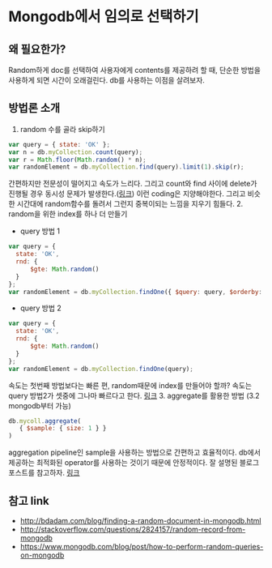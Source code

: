 # Mongodb에서 임의로 선택하기
## 왜 필요한가?
Random하게 doc를 선택하여 사용자에게 contents를 제공하려 할 때, 단순한 방법을 사용하게 되면 시간이 오래걸린다. db를 사용하는 이점을 살려보자.

## 방법론 소개
1. random 수를 골라 skip하기

  ```javascript
  var query = { state: 'OK' };
  var n = db.myCollection.count(query);
  var r = Math.floor(Math.random() * n);
  var randomElement = db.myCollection.find(query).limit(1).skip(r);
  ```

  간편하지만 전문성이 떨어지고 속도가 느리다. 그리고 count와 find 사이에 delete가 진행될 경우 동시성 문제가 발생한다.([링크](http://stackoverflow.com/questions/2824157/random-record-from-mongodb#comment2895058_2824166)) 이런 coding은 지양해야한다. 그리고 비슷한 시간대에 random함수를 돌려서 그런지 중복이되는 느낌을 지우기 힘들다.
2. random을 위한 index를 하나 더 만들기
  - query 방법 1
  ```javascript
  var query = {
    state: 'OK',
    rnd: {
        $gte: Math.random()
    }
  };
  var randomElement = db.myCollection.findOne({ $query: query, $orderby: { rnd: 1 } });
  ```
  - query 방법 2
  ```javascript
  var query = {
    state: 'OK',
    rnd: {
        $gte: Math.random()
    }
  };
  var randomElement = db.myCollection.findOne(query);
  ```

  속도는 첫번째 방법보다는 빠른 편, random때문에 index를 만들어야 할까? 속도는 query 방법2가 셋중에 그나마 빠르다고 한다. [링크](http://bdadam.com/blog/finding-a-random-document-in-mongodb.html)
3. aggregate를 활용한 방법 (3.2 mongodb부터 가능)
```javascript
db.mycoll.aggregate(
   { $sample: { size: 1 } }
)
```
aggregation pipeline인 sample을 사용하는 방법으로 간편하고 효율적이다. db에서 제공하는 최적화된 operator를 사용하는 것이기 때문에 안정적이다.
잘 설명된 블로그 포스트를 참고하자. [링크](https://www.mongodb.com/blog/post/how-to-perform-random-queries-on-mongodb)

## 참고 link
- http://bdadam.com/blog/finding-a-random-document-in-mongodb.html
- http://stackoverflow.com/questions/2824157/random-record-from-mongodb
- https://www.mongodb.com/blog/post/how-to-perform-random-queries-on-mongodb
